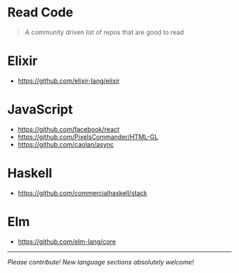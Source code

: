 # Read Code
> A community driven list of repos that are good to read

# Elixir
  - https://github.com/elixir-lang/elixir

# JavaScript
  - https://github.com/facebook/react
  - https://github.com/PixelsCommander/HTML-GL
  - https://github.com/caolan/async

# Haskell
  - https://github.com/commercialhaskell/stack

# Elm
  - https://github.com/elm-lang/core

---

_Please contribute! New language sections absolutely welcome!_
